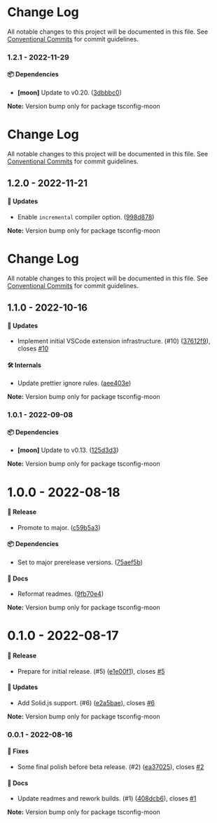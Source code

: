 # Change Log

All notable changes to this project will be documented in this file. See
[Conventional Commits](https://conventionalcommits.org) for commit guidelines.

### 1.2.1 - 2022-11-29

#### 📦 Dependencies

- **[moon]** Update to v0.20. ([3dbbbc0](https://github.com/moonrepo/dev/commit/3dbbbc0))

**Note:** Version bump only for package tsconfig-moon

# Change Log

All notable changes to this project will be documented in this file. See
[Conventional Commits](https://conventionalcommits.org) for commit guidelines.

## 1.2.0 - 2022-11-21

#### 🚀 Updates

- Enable `incremental` compiler option. ([998d878](https://github.com/moonrepo/dev/commit/998d878))

**Note:** Version bump only for package tsconfig-moon

# Change Log

All notable changes to this project will be documented in this file. See
[Conventional Commits](https://conventionalcommits.org) for commit guidelines.

## 1.1.0 - 2022-10-16

#### 🚀 Updates

- Implement initial VSCode extension infrastructure. (#10)
  ([37612f9](https://github.com/moonrepo/dev/commit/37612f9)), closes
  [#10](https://github.com/moonrepo/dev/issues/10)

#### 🛠 Internals

- Update prettier ignore rules. ([aee403e](https://github.com/moonrepo/dev/commit/aee403e))

**Note:** Version bump only for package tsconfig-moon

### 1.0.1 - 2022-09-08

#### 📦 Dependencies

- **[moon]** Update to v0.13. ([125d3d3](https://github.com/moonrepo/dev/commit/125d3d3))

**Note:** Version bump only for package tsconfig-moon

# 1.0.0 - 2022-08-18

#### 🎉 Release

- Promote to major. ([c59b5a3](https://github.com/moonrepo/dev/commit/c59b5a3))

#### 📦 Dependencies

- Set to major prerelease versions. ([75aef5b](https://github.com/moonrepo/dev/commit/75aef5b))

#### 📘 Docs

- Reformat readmes. ([9fb70e4](https://github.com/moonrepo/dev/commit/9fb70e4))

**Note:** Version bump only for package tsconfig-moon

# 0.1.0 - 2022-08-17

#### 🎉 Release

- Prepare for initial release. (#5) ([e1e00f1](https://github.com/moonrepo/dev/commit/e1e00f1)),
  closes [#5](https://github.com/moonrepo/dev/issues/5)

#### 🚀 Updates

- Add Solid.js support. (#6) ([e2a5bae](https://github.com/moonrepo/dev/commit/e2a5bae)), closes
  [#6](https://github.com/moonrepo/dev/issues/6)

**Note:** Version bump only for package tsconfig-moon

### 0.0.1 - 2022-08-16

#### 🐞 Fixes

- Some final polish before beta release. (#2)
  ([ea37025](https://github.com/moonrepo/dev/commit/ea37025)), closes
  [#2](https://github.com/moonrepo/dev/issues/2)

#### 📘 Docs

- Update readmes and rework builds. (#1)
  ([408dcb6](https://github.com/moonrepo/dev/commit/408dcb6)), closes
  [#1](https://github.com/moonrepo/dev/issues/1)

**Note:** Version bump only for package tsconfig-moon
